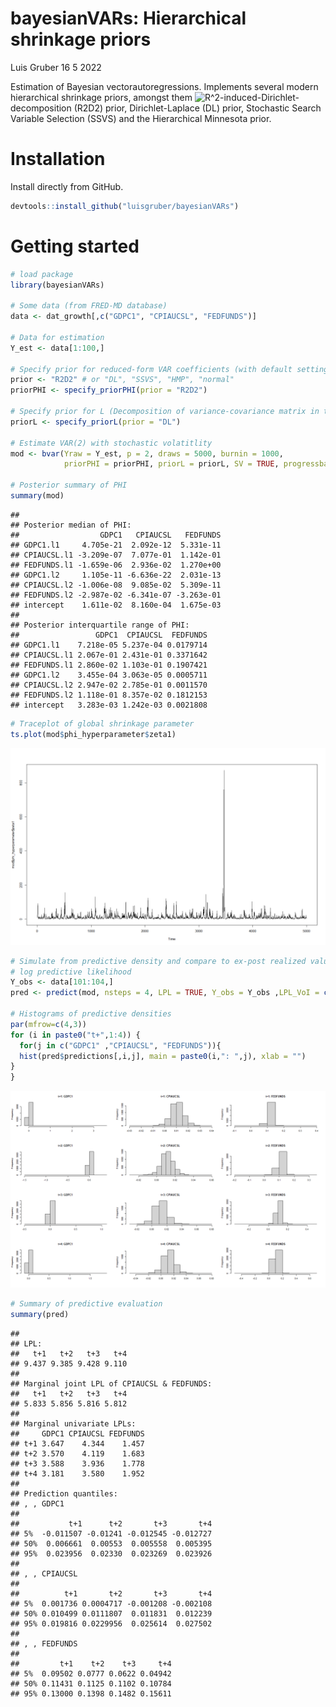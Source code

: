bayesianVARs: Hierarchical shrinkage priors
================
Luis Gruber
16 5 2022

Estimation of Bayesian vectorautoregressions. Implements several modern
hierarchical shrinkage priors, amongst them
![R^2](https://latex.codecogs.com/png.image?%5Cdpi%7B110%7D&space;%5Cbg_white&space;R%5E2 "R^2")-induced-Dirichlet-decomposition
(R2D2) prior, Dirichlet-Laplace (DL) prior, Stochastic Search Variable
Selection (SSVS) and the Hierarchical Minnesota prior.

# Installation

Install directly from GitHub.

``` r
devtools::install_github("luisgruber/bayesianVARs")
```

# Getting started

``` r
# load package
library(bayesianVARs)

# Some data (from FRED-MD database)
data <- dat_growth[,c("GDPC1", "CPIAUCSL", "FEDFUNDS")]

# Data for estimation
Y_est <- data[1:100,]

# Specify prior for reduced-form VAR coefficients (with default settings)
prior <- "R2D2" # or "DL", "SSVS", "HMP", "normal"
priorPHI <- specify_priorPHI(prior = "R2D2")

# Specify prior for L (Decomposition of variance-covariance matrix in the form of t(L^(-1))%*%D_t%*%L^(-1), where L is upper triangular)
priorL <- specify_priorL(prior = "DL")

# Estimate VAR(2) with stochastic volatitlity
mod <- bvar(Yraw = Y_est, p = 2, draws = 5000, burnin = 1000,
            priorPHI = priorPHI, priorL = priorL, SV = TRUE, progressbar = TRUE)

# Posterior summary of PHI
summary(mod)
```

    ## 
    ## Posterior median of PHI:
    ##                  GDPC1   CPIAUCSL   FEDFUNDS
    ## GDPC1.l1     4.705e-21  2.092e-12  5.331e-11
    ## CPIAUCSL.l1 -3.209e-07  7.077e-01  1.142e-01
    ## FEDFUNDS.l1 -1.659e-06  2.936e-02  1.270e+00
    ## GDPC1.l2     1.105e-11 -6.636e-22  2.031e-13
    ## CPIAUCSL.l2 -1.006e-08  9.085e-02  5.309e-11
    ## FEDFUNDS.l2 -2.987e-02 -6.341e-07 -3.263e-01
    ## intercept    1.611e-02  8.160e-04  1.675e-03
    ## 
    ## Posterior interquartile range of PHI:
    ##                 GDPC1  CPIAUCSL  FEDFUNDS
    ## GDPC1.l1    7.218e-05 5.237e-04 0.0179714
    ## CPIAUCSL.l1 2.067e-01 2.431e-01 0.3371642
    ## FEDFUNDS.l1 2.860e-02 1.103e-01 0.1907421
    ## GDPC1.l2    3.455e-04 3.063e-05 0.0005711
    ## CPIAUCSL.l2 2.947e-02 2.785e-01 0.0011570
    ## FEDFUNDS.l2 1.118e-01 8.357e-02 0.1812153
    ## intercept   3.283e-03 1.242e-03 0.0021808

``` r
# Traceplot of global shrinkage parameter
ts.plot(mod$phi_hyperparameter$zeta1)
```

![](read_files/figure-gfm/unnamed-chunk-2-1.png)<!-- -->

``` r
# Simulate from predictive density and compare to ex-post realized value by means
# log predictive likelihood
Y_obs <- data[101:104,]
pred <- predict(mod, nsteps = 4, LPL = TRUE, Y_obs = Y_obs ,LPL_VoI = c("CPIAUCSL", "FEDFUNDS"))

# Histograms of predictive densities
par(mfrow=c(4,3))
for (i in paste0("t+",1:4)) {
  for(j in c("GDPC1" ,"CPIAUCSL", "FEDFUNDS")){
  hist(pred$predictions[,i,j], main = paste0(i,": ",j), xlab = "")
}
}
```

![](read_files/figure-gfm/unnamed-chunk-2-2.png)<!-- -->

``` r
# Summary of predictive evaluation
summary(pred)
```

    ## 
    ## LPL:
    ##   t+1   t+2   t+3   t+4 
    ## 9.437 9.385 9.428 9.110 
    ## 
    ## Marginal joint LPL of CPIAUCSL & FEDFUNDS:
    ##   t+1   t+2   t+3   t+4 
    ## 5.833 5.856 5.816 5.812 
    ## 
    ## Marginal univariate LPLs:
    ##     GDPC1 CPIAUCSL FEDFUNDS
    ## t+1 3.647    4.344    1.457
    ## t+2 3.570    4.119    1.683
    ## t+3 3.588    3.936    1.778
    ## t+4 3.181    3.580    1.952
    ## 
    ## Prediction quantiles:
    ## , , GDPC1
    ## 
    ##           t+1      t+2       t+3       t+4
    ## 5%  -0.011507 -0.01241 -0.012545 -0.012727
    ## 50%  0.006661  0.00553  0.005558  0.005395
    ## 95%  0.023956  0.02330  0.023269  0.023926
    ## 
    ## , , CPIAUCSL
    ## 
    ##          t+1       t+2       t+3       t+4
    ## 5%  0.001736 0.0004717 -0.001208 -0.002108
    ## 50% 0.010499 0.0111807  0.011831  0.012239
    ## 95% 0.019816 0.0229956  0.025614  0.027502
    ## 
    ## , , FEDFUNDS
    ## 
    ##         t+1    t+2    t+3     t+4
    ## 5%  0.09502 0.0777 0.0622 0.04942
    ## 50% 0.11431 0.1125 0.1102 0.10784
    ## 95% 0.13000 0.1398 0.1482 0.15611
